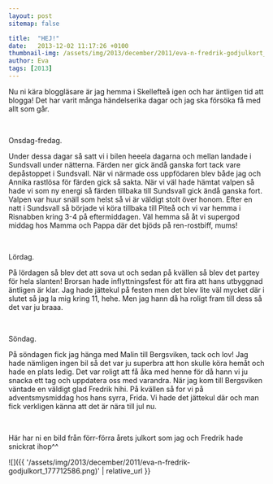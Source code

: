 ```yaml
---
layout: post
sitemap: false

title:  "HEJ!"
date:   2013-12-02 11:17:26 +0100
thumbnail-img: /assets/img/2013/december/2011/eva-n-fredrik-godjulkort_177712586.png
author: Eva
tags: [2013]
---
```


Nu ni kära bloggläsare är jag hemma i Skellefteå igen och har äntligen tid att blogga! Det har varit många händelserika dagar och jag ska försöka få med allt som går.




 




Onsdag-fredag. 

Under dessa dagar så satt vi i bilen heeela dagarna och mellan landade i Sundsvall under nätterna. Färden ner gick ändå ganska fort tack vare depåstoppet i Sundsvall. När vi närmade oss uppfödaren blev både jag och Annika rastlösa för färden gick så sakta. När vi väl hade hämtat valpen så hade vi som ny energi så färden tillbaka till Sundsvall gick ändå ganska fort. Valpen var huur snäll som helst så vi är väldigt stolt över honom. Efter en natt i Sundsvall så började vi köra tillbaka till Piteå och vi var hemma i Risnabben kring 3-4 på eftermiddagen. Väl hemma så åt vi supergod middag hos Mamma och Pappa där det bjöds på ren-rostbiff, mums! 




 




Lördag. 

På lördagen så blev det att sova ut och sedan på kvällen så blev det partey för hela slanten! Brorsan hade inflyttningsfest för att fira att hans utbyggnad äntligen är klar. Jag hade jättekul på festen men det blev lite väl mycket där i slutet så jag la mig kring 11, hehe. Men jag hann då ha roligt fram till dess så det var ju braaa. 




 




Söndag. 

På söndagen fick jag hänga med Malin till Bergsviken, tack och lov! Jag hade nämligen ingen bil så det var ju superbra att hon skulle köra hemåt och hade en plats ledig. Det var roligt att få åka med henne för då hann vi ju snacka ett tag och uppdatera oss med varandra. När jag kom till Bergsviken väntade en väldigt glad Fredrik hihi. På kvällen så for vi på adventsmysmiddag hos hans syrra, Frida. Vi hade det jättekul där och man fick verkligen känna att det är nära till jul nu. 




 










Här har ni en bild från förr-förra årets julkort som jag och Fredrik hade snickrat ihop^^

![]({{ '/assets/img/2013/december/2011/eva-n-fredrik-godjulkort_177712586.png)'  | relative_url }}

